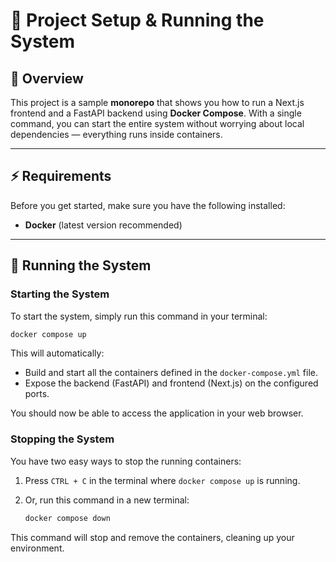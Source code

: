 # 🚀 Project Setup & Running the System

## 📌 Overview

This project is a sample **monorepo** that shows you how to run a Next.js frontend and a FastAPI backend using **Docker Compose**. With a single command, you can start the entire system without worrying about local dependencies — everything runs inside containers.

---

## ⚡ Requirements

Before you get started, make sure you have the following installed:

- **Docker** (latest version recommended)

---

## 🐳 Running the System

### Starting the System

To start the system, simply run this command in your terminal:

```bash
docker compose up
```

This will automatically:

- Build and start all the containers defined in the `docker-compose.yml` file.
- Expose the backend (FastAPI) and frontend (Next.js) on the configured ports.

You should now be able to access the application in your web browser.

### Stopping the System

You have two easy ways to stop the running containers:

1.  Press `CTRL + C` in the terminal where `docker compose up` is running.

2.  Or, run this command in a new terminal:

    ```bash
    docker compose down
    ```

This command will stop and remove the containers, cleaning up your environment.
